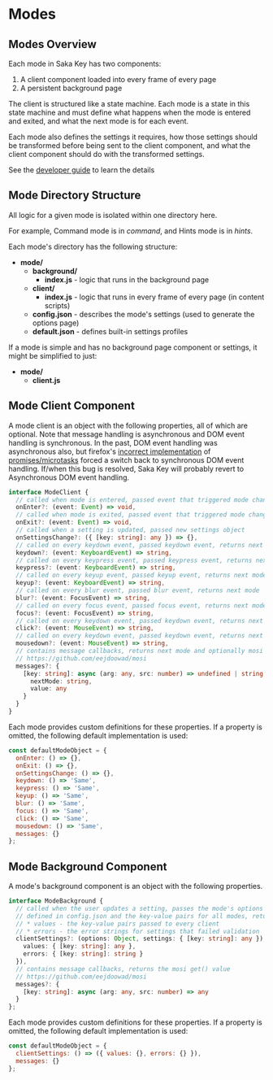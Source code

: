 # Modes

## Modes Overview

Each mode in Saka Key has two components:
  1. A client component loaded into every frame of every page
  2. A persistent background page

The client is structured like a state machine. Each mode is a state in this state machine and must define what happens when the mode is entered and exited, and what the next mode is for each event.

Each mode also defines the settings it requires, how those settings should be transformed before being sent to the client component, and what the client component should do with the transformed settings.

See the [developer guide](/notes/developer_guide.md) to learn the details

## Mode Directory Structure

All logic for a given mode is isolated within one directory here. 

For example, Command mode is in *command*, and Hints mode is in  *hints*.

Each mode's directory has the following structure:

* **mode/**
  * **background/**
    * **index.js** - logic that runs in the background page
  * **client/**
    * **index.js** - logic that runs in every frame of every page (in content scripts)
  * **config.json** - describes the mode's settings (used to generate the options page)
  * **default.json** - defines built-in settings profiles

If a mode is simple and has no background page component or settings, it might be simplified to just:

* **mode/**
  * **client.js**

## Mode Client Component

A mode client is an object with the following properties, all of which are optional. Note that message handling is asynchronous and DOM event handling is synchronous. In the past, DOM event handling was asynchronous also, but firefox's [incorrect implementation](https://bugzilla.mozilla.org/show_bug.cgi?id=1193394) of [promises/microtasks](https://jakearchibald.com/2015/tasks-microtasks-queues-and-schedules/) forced a switch back to synchronous DOM event handling. If/when this bug is resolved, Saka Key will probably revert to Asynchronous DOM event handling.

```typescript
interface ModeClient {
  // called when mode is entered, passed event that triggered mode change
  onEnter?: (event: Event) => void,
  // called when mode is exited, passed event that triggered mode change
  onExit?: (event: Event) => void,
  // called when a setting is updated, passed new settings object
  onSettingsChange?: ({ [key: string]: any }) => {},
  // called on every keydown event, passed keydown event, returns next mode
  keydown?: (event: KeyboardEvent) => string,
  // called on every keypress event, passed keypress event, returns next mode
  keypress?: (event: KeyboardEvent) => string,
  // called on every keyup event, passed keyup event, returns next mode
  keyup?: (event: KeyboardEvent) => string,
  // called on every blur event, passed blur event, returns next mode
  blur?: (event: FocusEvent) => string,
  // called on every focus event, passed focus event, returns next mode
  focus?: (event: FocusEvent) => string,
  // called on every keydown event, passed keydown event, returns next mode
  click?: (event: MouseEvent) => string,
  // called on every keydown event, passed keydown event, returns next mode
  mousedown?: (event: MouseEvent) => string,
  // contains message callbacks, returns next mode and optionally mosi get() value
  // https://github.com/eejdoowad/mosi
  messages?: {
    [key: string]: async (arg: any, src: number) => undefined | string | {
      nextMode: string,
      value: any
    }
  }
}
```

Each mode provides custom definitions for these properties. If a property is omitted, the following default implementation is used:

```javascript
const defaultModeObject = {
  onEnter: () => {},
  onExit: () => {},
  onSettingsChange: () => {},
  keydown: () => 'Same',
  keypress: () => 'Same',
  keyup: () => 'Same',
  blur: () => 'Same',
  focus: () => 'Same',
  click: () => 'Same',
  mousedown: () => 'Same',
  messages: {}
};
```

## Mode Background Component

A mode's background component is an object with the following properties.

```typescript
interface ModeBackground {
  // called when the user updates a setting, passes the mode's options object
  // defined in config.json and the key-value pairs for all modes, returns
  // * values - the key-value pairs passed to every client
  // * errors - the error strings for settings that failed validation
  clientSettings?: (options: Object, settings: { [key: string]: any }) => ({
    values: { [key: string]: any },
    errors: { [key: string]: string }
  }),
  // contains message callbacks, returns the mosi get() value
  // https://github.com/eejdoowad/mosi
  messages?: {
    [key: string]: async (arg: any, src: number) => any
  }
};
```

Each mode provides custom definitions for these properties. If a property is omitted, the following default implementation is used:

```javascript
const defaultModeObject = {
  clientSettings: () => ({ values: {}, errors: {} }),
  messages: {}
};
```
